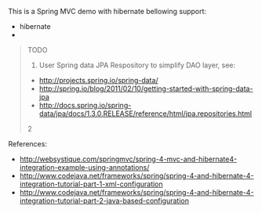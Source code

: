 This is a Spring MVC demo with hibernate bellowing support:
- hibernate
-

> TODO
> 1. User Spring data JPA Respository to simplify DAO layer, see:
> - http://projects.spring.io/spring-data/ 
> - http://spring.io/blog/2011/02/10/getting-started-with-spring-data-jpa
> - http://docs.spring.io/spring-data/jpa/docs/1.3.0.RELEASE/reference/html/jpa.repositories.html 
>
> 2



References:
- http://websystique.com/springmvc/spring-4-mvc-and-hibernate4-integration-example-using-annotations/
- http://www.codejava.net/frameworks/spring/spring-4-and-hibernate-4-integration-tutorial-part-1-xml-configuration
- http://www.codejava.net/frameworks/spring/spring-4-and-hibernate-4-integration-tutorial-part-2-java-based-configuration


